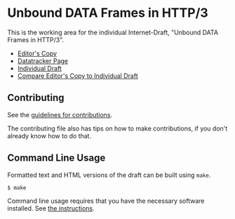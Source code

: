 <!-- regenerate: on (set to off if you edit this file) -->

# Unbound DATA Frames in HTTP/3

This is the working area for the individual Internet-Draft, "Unbound DATA Frames in HTTP/3".

* [Editor's Copy](https://yaroslavros.github.io/draft-httpbis-h3-unbound-data/#go.draft-rosomakho-httpbis-h3-unbound-data.html)
* [Datatracker Page](https://datatracker.ietf.org/doc/draft-rosomakho-httpbis-h3-unbound-data)
* [Individual Draft](https://datatracker.ietf.org/doc/html/draft-rosomakho-httpbis-h3-unbound-data)
* [Compare Editor's Copy to Individual Draft](https://yaroslavros.github.io/draft-httpbis-h3-unbound-data/#go.draft-rosomakho-httpbis-h3-unbound-data.diff)


## Contributing

See the
[guidelines for contributions](https://github.com/yaroslavros/draft-httpbis-h3-unbound-data/blob/main/CONTRIBUTING.md).

The contributing file also has tips on how to make contributions, if you
don't already know how to do that.

## Command Line Usage

Formatted text and HTML versions of the draft can be built using `make`.

```sh
$ make
```

Command line usage requires that you have the necessary software installed.  See
[the instructions](https://github.com/martinthomson/i-d-template/blob/main/doc/SETUP.md).

